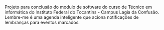 Projeto para conclusão do modulo de software do curso de Técnico em informática do Instituto Federal do Tocantins - Campus Lagia da Confusão.
Lembre-me é uma agenda inteligente que aciona notificações de lembranças para eventos marcados.
